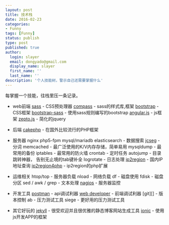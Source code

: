 ```yaml
---
layout: post
title: 技术栈
date: 2016-02-23
categories:
- Funny
tags: [Funny]
status: publish
type: post
published: true
author:
  login: slayer
  email: dongyado@gmail.com
  display_name: slayer
  first_name: ''
  last_name: ''
description: '个人技能树，警示自己还需要掌握什么'
---
```

每掌握一个技能，往栈里压一条记录。

* web前端
    [sass][] - CSS预处理器
    [compass][] - sass的样式库,框架
    [bootstrap][] - CSS框架
    [bootstrap-sass][] - 使用sass规则编写的bootstrap
    [angular.js][] - js框架
    [zepto.js][] - 简化的jquery
* 后端
    [cakephp][] - 在国外比较流行的PHP框架

* 服务器
    nginx
    php5-fpm
    mysql/mariadb
	elasticsearch - 数据搜索
	[jcseg][] - 分词
	memcached - 最广泛使用的K/V内存存储，简单易用
    mysqldump - 最常用的备份
    iptables - 最常用的防火墙
    crontab - 定时任务
	autojump - 目录跳转神器， 告别无止境的tab键补全
	logrotate - 日志处理
	[ip2region][] - 国内IP地址查询
	[ip2region4php][] - ip2region的php扩展
	

* 运维相关
    htop/top - 服务器负载
    nload - 网络负载
    df - 磁盘使用
    fdisk - 磁盘分区
	sed / awk / grep - 文本处理
	[nagios][] - 服务器监控
	
* 开发工具
    [postman][] - api调试利器
    [web developer][] - 前端调试利器
	[git][] - 版本控制
	ab - 压力测试工具
	siege - 更好用的压力测试工具
	
* 其它好玩的
    [jekyll][] - 很受欢迎并且很优雅的静态博客网站生成工具
    [ionic][] - 使用js开发APP的框架
	


[sass]: http://sass-lang.com/ 
[compass]: http://compass-style.org/
[bootstrap]: http://getbootstrap.com/
[bootstrap-sass]: https://github.com/twbs/bootstrap-sass
[angular.js]: https://angularjs.org/
[zepto.js]: http://zeptojs.com/
[cakephp]: http://cakephp.org/
[postman]: https://www.getpostman.com/
[web developer]: http://chrispederick.com/work/web-developer/
[jekyll]: https://jekyllrb.com/
[ionic]: http://ionicframework.com/
[nagios]: http://www.nagios.org/
[jcseg]: https://git.oschina.net/lionsoul/jcseg
[ip2region]: https://git.oschina.net/lionsoul/ip2region
[ip2region4php]: https://github.com/dongyado/ip2region


